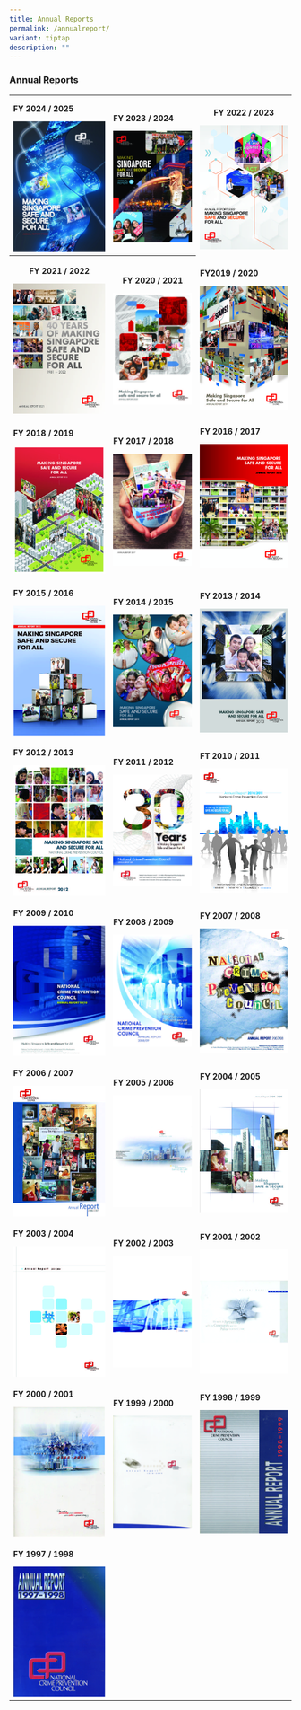 ```yaml
---
title: Annual Reports
permalink: /annualreport/
variant: tiptap
description: ""
---
```

<h3>Annual Reports</h3>
<table style="minWidth: 75px">
<colgroup>
<col>
<col>
<col>
</colgroup>
<tbody>
<tr>
<td rowspan="1" colspan="1">
<p><strong>FY 2024 / 2025</strong>
</p>
<div class="isomer-image-wrapper">
<img style="width: 100%" height="auto" width="100%" alt="" src="/images/Publications/Annual Reports Cover Page/AR24.jpg">
</div>
</td>
<td rowspan="1" colspan="1">
<p><strong>FY 2023 / 2024</strong>
</p><a class="isomer-image-wrapper" href="https://appdev.ifdemo.com/ncpcorgsg/downloads/ar/NCPC_AR2023_Final.pdf"><img style="width: 100%" height="auto" width="100%" alt="" src="/images/Publications/Annual Reports Cover Page/AR2324.jpg"></a>
</td>
<th rowspan="1" colspan="1">
<p>FY 2022 / 2023</p><a class="isomer-image-wrapper" href="https://appdev.ifdemo.com/ncpcorgsg/downloads/ar/NCPC_AR2023_Online.pdf"><img style="width: 100%" height="auto" width="100%" alt="" src="/images/Publications/Annual Reports Cover Page/AR22.jpg"></a>
</th>
</tr>
<tr>
<th rowspan="1" colspan="1">
<p>FY 2021 / 2022</p><a class="isomer-image-wrapper" href="https://appdev.ifdemo.com/ncpcorgsg/downloads/ar/NCPC_AR2022_Online.pdf"><img style="width: 100%" height="auto" width="100%" alt="" src="/images/Publications/Annual Reports Cover Page/AR21.jpg"></a>
</th>
<th rowspan="1" colspan="1">
<p>FY 2020 / 2021</p><a class="isomer-image-wrapper" href="https://appdev.ifdemo.com/ncpcorgsg/downloads/ar/annual_2021_3.pdf"><img style="width: 100%" height="auto" width="100%" alt="" src="/images/Publications/Annual Reports Cover Page/AR20.jpg"></a>
</th>
<td rowspan="1" colspan="1">
<p><strong>FY2019 / 2020</strong>
</p><a class="isomer-image-wrapper" href="https://appdev.ifdemo.com/ncpcorgsg/downloads/ar/annual_2020.pdf"><img style="width: 100%;" height="auto" width="100%" alt="" src="/images/Publications/Annual Reports Cover Page/AR19.jpg"></a>
</td>
</tr>
<tr>
<td rowspan="1" colspan="1">
<p><strong>FY 2018 / 2019</strong>
</p><a class="isomer-image-wrapper" href="https://appdev.ifdemo.com/ncpcorgsg/downloads/ar/annual_2019.pdf"><img style="width: 100%" height="auto" width="100%" alt="" src="/images/Publications/Annual Reports Cover Page/AR18__1_.jpg"></a>
</td>
<td rowspan="1" colspan="1">
<p><strong>FY 2017 / 2018</strong>
</p><a class="isomer-image-wrapper" href="https://appdev.ifdemo.com/ncpcorgsg/downloads/ar/annual_2017.pdf"><img style="width: 100%" height="auto" width="100%" alt="" src="/images/Publications/Annual Reports Cover Page/AR17.jpg"></a>
</td>
<td rowspan="1" colspan="1">
<p><strong>FY 2016 / 2017</strong>
</p><a class="isomer-image-wrapper" href="https://appdev.ifdemo.com/ncpcorgsg/downloads/ar/NCPC%20AR2016%20FA.pdf"><img style="width: 100%;" height="auto" width="100%" alt="" src="/images/Publications/Annual Reports Cover Page/AR16.jpg"></a>
<p></p>
</td>
</tr>
<tr>
<td rowspan="1" colspan="1">
<p><strong>FY 2015 / 2016</strong>
</p><a class="isomer-image-wrapper" href="https://appdev.ifdemo.com/ncpcorgsg/downloads/ar/annual_2016.pdf"><img style="width: 100%" height="auto" width="100%" alt="" src="/images/Publications/Annual Reports Cover Page/AR15.jpg"></a>
</td>
<td rowspan="1" colspan="1">
<p><strong>FY 2014 / 2015</strong>
</p><a class="isomer-image-wrapper" href="https://appdev.ifdemo.com/ncpcorgsg/downloads/ar/annual_2015.pdf"><img style="width: 100%" height="auto" width="100%" alt="" src="/images/Publications/Annual Reports Cover Page/AR14.jpg"></a>
</td>
<td rowspan="1" colspan="1">
<p><strong>FY 2013 / 2014</strong>
</p><a class="isomer-image-wrapper" href="https://appdev.ifdemo.com/ncpcorgsg/downloads/ar/annual_2014.pdf"><img style="width: 100%;" height="auto" width="100%" alt="" src="/images/Publications/Annual Reports Cover Page/AR13.jpg"></a>
</td>
</tr>
<tr>
<td rowspan="1" colspan="1">
<p><strong>FY 2012 / 2013</strong>
</p><a class="isomer-image-wrapper" href="https://appdev.ifdemo.com/ncpcorgsg/downloads/ar/annual_2013.pdf"><img style="width: 100%" height="auto" width="100%" alt="" src="/images/Publications/Annual Reports Cover Page/AR12.jpg"></a>
</td>
<td rowspan="1" colspan="1">
<p><strong>FY 2011 / 2012</strong>
</p><a class="isomer-image-wrapper" href="https://appdev.ifdemo.com/ncpcorgsg/downloads/ar/annual_2012.pdf"><img style="width: 100%" height="auto" width="100%" alt="" src="/images/Publications/Annual Reports Cover Page/AR11.jpg"></a>
</td>
<td rowspan="1" colspan="1">
<p><strong>FT 2010 / 2011</strong>
</p><a class="isomer-image-wrapper" href="https://appdev.ifdemo.com/ncpcorgsg/downloads/ar/annual_2011.pdf"><img style="width: 100%;" height="auto" width="100%" alt="" src="/images/Publications/Annual Reports Cover Page/AR10.jpg"></a>
</td>
</tr>
<tr>
<td rowspan="1" colspan="1">
<p><strong>FY 2009 / 2010</strong>
</p><a class="isomer-image-wrapper" href="https://appdev.ifdemo.com/ncpcorgsg/downloads/ar/annual_2010.pdf"><img style="width: 100%" height="auto" width="100%" alt="" src="/images/Publications/Annual Reports Cover Page/AR09.jpg"></a>
</td>
<td rowspan="1" colspan="1">
<p><strong>FY 2008 / 2009</strong>
</p><a class="isomer-image-wrapper" href="https://appdev.ifdemo.com/ncpcorgsg/downloads/ar/annual_2009.pdf"><img style="width: 100%" height="auto" width="100%" alt="" src="/images/Publications/Annual Reports Cover Page/AR08.jpg"></a>
</td>
<td rowspan="1" colspan="1">
<p><strong>FY 2007 / 2008</strong>
</p><a class="isomer-image-wrapper" href="https://appdev.ifdemo.com/ncpcorgsg/downloads/ar/annual_2008.pdf"><img style="width: 100%;" height="auto" width="100%" alt="" src="/images/Publications/Annual Reports Cover Page/AR07.jpg"></a>
</td>
</tr>
<tr>
<td rowspan="1" colspan="1">
<p><strong>FY 2006 / 2007</strong>
</p><a class="isomer-image-wrapper" href="https://appdev.ifdemo.com/ncpcorgsg/downloads/ar/annual_2007.pdf"><img style="width: 100%" height="auto" width="100%" alt="" src="/images/Publications/Annual Reports Cover Page/AR06.jpg"></a>
</td>
<td rowspan="1" colspan="1">
<p><strong>FY 2005 / 2006</strong>
</p><a class="isomer-image-wrapper" href="https://appdev.ifdemo.com/ncpcorgsg/downloads/ar/annual_2006.pdf"><img style="width: 100%" height="auto" width="100%" alt="" src="/images/Publications/Annual Reports Cover Page/AR05__01_.jpg"></a>
</td>
<td rowspan="1" colspan="1">
<p><strong>FY 2004 / 2005</strong>
</p><a class="isomer-image-wrapper" href="https://appdev.ifdemo.com/ncpcorgsg/downloads/ar/annual_2005.pdf"><img style="width: 100%" height="auto" width="100%" alt="" src="/images/Publications/Annual Reports Cover Page/AR04.jpg"></a>
</td>
</tr>
<tr>
<td rowspan="1" colspan="1">
<p><strong>FY 2003 / 2004</strong>
</p><a class="isomer-image-wrapper" href="https://appdev.ifdemo.com/ncpcorgsg/downloads/ar/annual_2004.pdf"><img style="width: 100%" height="auto" width="100%" alt="" src="/images/Publications/Annual Reports Cover Page/AR03.jpg"></a>
</td>
<td rowspan="1" colspan="1">
<p><strong>FY 2002 / 2003</strong>
</p><a class="isomer-image-wrapper" href="https://appdev.ifdemo.com/ncpcorgsg/downloads/ar/annual_2003.pdf"><img style="width: 100%" height="auto" width="100%" alt="" src="/images/Publications/Annual Reports Cover Page/AR02__1_.jpg"></a>
</td>
<td rowspan="1" colspan="1">
<p><strong>FY 2001 / 2002</strong>
</p><a class="isomer-image-wrapper" href="https://appdev.ifdemo.com/ncpcorgsg/downloads/ar/annual_2002.pdf"><img style="width: 100%" height="auto" width="100%" alt="" src="/images/Publications/Annual Reports Cover Page/AR01.jpg"></a>
</td>
</tr>
<tr>
<td rowspan="1" colspan="1">
<p><strong>FY 2000 / 2001</strong>
</p><a class="isomer-image-wrapper" href="https://appdev.ifdemo.com/ncpcorgsg/downloads/ar/annual_2001.pdf"><img style="width: 100%" height="auto" width="100%" alt="" src="/images/Publications/Annual Reports Cover Page/AR00.jpg"></a>
</td>
<td rowspan="1" colspan="1">
<p><strong>FY 1999 / 2000</strong>
</p><a class="isomer-image-wrapper" href="https://appdev.ifdemo.com/ncpcorgsg/downloads/ar/annual_2000.pdf"><img style="width: 100%" height="auto" width="100%" alt="" src="/images/Publications/Annual Reports Cover Page/AR99.jpg"></a>
</td>
<td rowspan="1" colspan="1">
<p><strong>FY 1998 / 1999</strong>
</p><a class="isomer-image-wrapper" href="https://appdev.ifdemo.com/ncpcorgsg/downloads/ar/annual_1999.pdf"><img style="width: 100%" height="auto" width="100%" alt="" src="/images/Publications/Annual Reports Cover Page/AR98.jpg"></a>
</td>
</tr>
<tr>
<td rowspan="1" colspan="1">
<p><strong>FY 1997 / 1998</strong>
</p><a class="isomer-image-wrapper" href="https://appdev.ifdemo.com/ncpcorgsg/downloads/ar/annual_1998.pdf"><img style="width: 100%" height="auto" width="100%" alt="" src="/images/Publications/Annual Reports Cover Page/AR97.jpg"></a>
</td>
<td rowspan="1" colspan="1">
<p></p>
</td>
<td rowspan="1" colspan="1">
<p></p>
</td>
</tr>
</tbody>
</table>
<blockquote>
<p></p>
</blockquote>
<p></p>